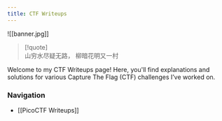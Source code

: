 ```yaml
---
title: CTF Writeups
---
```


![[banner.jpg]]
>[!quote]   
>山穷水尽疑无路， 柳暗花明又一村
>

Welcome to my CTF Writeups page! Here, you'll find explanations and solutions for various Capture The Flag (CTF) challenges I’ve worked on. 

### Navigation
-  [[PicoCTF Writeups]]
